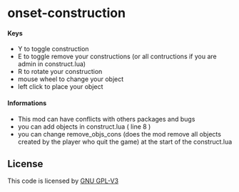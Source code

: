 # onset-construction

#### Keys
* Y to toggle construction
* E to toggle remove your constructions (or all contructions if you are admin in construct.lua)
* R to rotate your construction
* mouse wheel to change your object
* left click to place your object

#### Informations
* This mod can have conflicts with others packages and bugs
* you can add objects in construct.lua ( line 8 )
* you can change remove_objs_cons (does the mod remove all objects created by the player who quit the game) at the start of the construct.lua

## License
This code is licensed by [GNU GPL-V3](https://github.com/Dadadah/onset-construction/blob/master/LICENSE)

